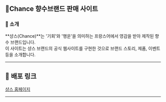 
## 🌼Chance 향수브랜드 판매 사이트


### 🌟 소개
**샹스(Chance)**는 '기회'와 '행운'을 의미하는 프랑스어에서 영감을 받아 제작된 향수 브랜드입니다.  
이 사이트는 샹스 브랜드의 공식 웹사이트를 구현한 것으로 브랜드 스토리, 제품, 이벤트 등을 소개합니다.

---

## 🔗 배포 링크
[샹스 홈페이지]([https://example.com](https://github.com/yerim-oot/Chance.git))

---
